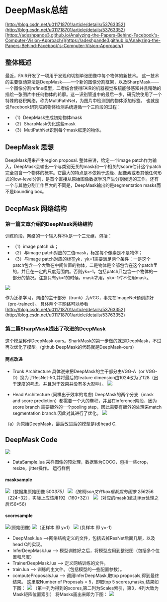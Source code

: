 # DeepMask总结 #
[http://blog.csdn.net/u011718701/article/details/53763352](http://blog.csdn.net/u011718701/article/details/53763352)
[https://adeshpande3.github.io/Analyzing-the-Papers-Behind-Facebook's-Computer-Vision-Approach/](https://adeshpande3.github.io/Analyzing-the-Papers-Behind-Facebook's-Computer-Vision-Approach/)


## 整体概述 ##

最近，FAIR开发了一项用于发现和切割单张图像中每个物体的新技术。
这一技术的主要驱动算法是DeepMask——一个新的图像分割框架，以及SharpMask——一个图像分割refine模型，二者结合使得FAIR的机器视觉系统能够感知并且精确的描绘一张图片中任何物体的轮廓。这一识别管道中的最后一步，研究院使用了一个特殊的卷积网络，称为MultiPathNet，为图片中检测到的物体添加标签。
也就是说Facebook研究院的物体检测系统遵循一个三阶段的过程：
- （1）DeepMask生成初始物体mask
- （2）SharpMask优化这些mask
- （3）MutiPathNet识别每个mask框定的物体。

## DeepMask 思想 ##
DeepMask用来产生region proposal.
整体来讲，给定一个image patch作为输入，DeepMask会输出一个与类别无关的mask和一个相关的score估计这个patch完全包含一个物体的概率。它最大的特点是不依赖于边缘、超像素或者其他任何形式的low-level分割，是首个直接从原始图像数据学习产生分割候选的工作。还有一个与其他分割工作巨大的不同是，DeepMask输出的是segmentation masks而不是bounding box。
## DeepMask 网络结构 ##
### 第一篇文章介绍的DeepMask网络结构 ###
训练阶段，网络的一个输入样本k是一个三元组，包括：
- （1）image patch xk；
- （2）与image patch对应的二值mask，标定每个像素是不是物体；
- （3）与image patch对应的标签yk，yk=1需要满足两个条件：一是这个patch包含一个大致在中间位置的物体，二是物体是全部包含在这个patch里的，并且在一定的尺度范围内。否则yk=-1，包括patch只包含一个物体的一部分的情况。注意只有yk=1的时候，mask才用，yk=-1时不使用mask。


![](http://i.imgur.com/6EAEbgF.png)

作为迁移学习，网络的主干部分（trunk）为VGG，事先在ImageNet预训练好（pre-trained）。
具体两个子网络可以参看
[http://blog.csdn.net/u011718701/article/details/53763352](http://blog.csdn.net/u011718701/article/details/53763352)

### 第二篇SharpMask提出了改进的DeepMask ###
这个模型称作DeepMask-ours。SharkMask的第一步做的就是DeepMask，不过再次优化了模型。(github DeepMask的代码就是DeepMask-ours)
#### 两点改进 ####

- Trunk Architecture 具体说来把DeepMask的主干部分由VGG-A（or VGG-D）换为了ResNet-50,并将最后的feature dimension由1024改为了128（出于速度的考虑，并且对于效果并没有多大影响）。
![](http://i.imgur.com/oo9vKuE.png)

- Head Architecture (同样出于效率的考虑)
  DeepMask的两个分支（mask and score prediction）都需要一个大的卷积，并且在inference阶段，因为score branch 需要额外的一个pooling step，因此需要有额外的处理来match segmentation branch.因此对其进行了优化。
![](http://i.imgur.com/waL7guI.png)

（a）为原始DeepMask，最后改进后的模型是(d)head C.
## DeepMask Code ##

![](http://i.imgur.com/lzrxZdU.png)
- DataSample.lua 采样图像的预处理，数据集为COCO，包括一些crop，resize，jitter操作。
运行样例
####  masksample  ####
![](http://i.imgur.com/dss7nrq.jpg)（数据集原始图像 500*375）
![](http://i.imgur.com/mIBBecv.jpg)（按照json文件box框裁剪的图像 256*256（224+32），实际上应该用192（160+32））
![](http://i.imgur.com/NAWarGG.jpg)（对应的mask(经过jitter处理之后)56*56）
#### scoresample ####
![](http://i.imgur.com/7y34P5x.jpg)(原始图像)
![](http://i.imgur.com/jCzEYIg.jpg)（正样本 即 y=1）
![](http://i.imgur.com/jaXcVS1.jpg) (负样本 即 y=-1)
- DeepMask.lua -->网络结构定义的文件，包括去掉ResNet后面几层，以及head C的实现。
- InferDeepMask.lua --> 模型训练好之后，将模型应用到整张图（包括多个位置和尺度）
- TrainerDeepMask.lua --> 定义网络训练的文件。
- train.lua --> 训练的主文件。（包括模型的一些配置参数）。
- computeProposals.lua --> 调用InferDeepMask,取top proposals,得到最终结果。
这里取Number of Proposals = 5，即取top 5 scores,masks,结果如下图：
![](http://i.imgur.com/PuVWvex.png)
（第一列为得到的scores,第二列为Scales索引，第3，4列大致为Mask矩阵位置索引）
将Masks画出来即为下图：
![](http://i.imgur.com/PIaUfvN.png)
